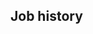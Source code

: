 <!-- Copyright (C) 2023  Kevin Sandom -->
<!-- # This is the full variant, with all of the luxury bells and whistles. -->
<!-- do include src/header/exampleHeaderWithoutCols.md -->
<!-- do include src/intro/exampleLongIntro.md -->
<!-- do include src/util/pageBreak.md -->

## Job history
<!-- do forEach src/jobHistory/recentJobs include src/jobHistory/exampleDynamicFull.md -->
<!-- do forEach src/jobHistory/oldJobs include src/jobHistory/exampleDynamicFull.md -->
<!-- do include src/util/pageBreak.md -->
<!-- do include src/keySkills/exampleKeySkills.md -->
